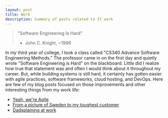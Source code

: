 ```yaml
---
layout: post
title: Work
description: Summary of posts related to IT work
---
```


> "Software Engineering Is Hard"<br/>
> - John C. Knight, ~1996  

In my third year of college, I took a class called "CS340 Advance Software Engineering Methods." The professor came in on the first day and quietly wrote "Software Engineering is Hard" on the blackboard. Little did I realize how true that statement was and often I would think about it throughout my career. But, while building systems is still hard, it certainly has gotten easier with agile practices, software frameworks, cloud hosting, and DevOps. Here are few of my blog posts focused on those improvements and other interesting things from my work life:

- [Yeah, we're Agile](/2015/02/yeah-we-agile.html)
- [From a picture of Sweden to my toughest customer](/2017/01/from-pic-of-sweden-to-my-toughest.html)
- [Dadsplaining at work](2016/11/dadsplaining-at-work.html)


<!--

- I saw something awesome today 
- What I learned/re-affirmed at InnoVAte Virgina
- Comparing government code challenges
- I logged a bug on a government website and it was fixed the next day
- I FELL IN LOVE! with a tweet. (about agile)   

--->
